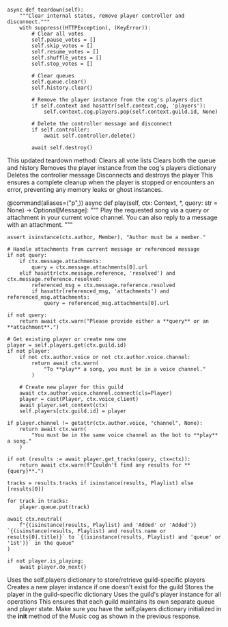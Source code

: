     async def teardown(self):
        """Clear internal states, remove player controller and disconnect."""
        with suppress((HTTPException), (KeyError)):
            # Clear all votes
            self.pause_votes = []
            self.skip_votes = []
            self.resume_votes = []
            self.shuffle_votes = []
            self.stop_votes = []
            
            # Clear queues
            self.queue.clear()
            self.history.clear()
            
            # Remove the player instance from the cog's players dict
            if self.context and hasattr(self.context.cog, 'players'):
                self.context.cog.players.pop(self.context.guild.id, None)
            
            # Delete the controller message and disconnect
            if self.controller:
                await self.controller.delete()
            
            await self.destroy()


This updated teardown method:
Clears all vote lists
Clears both the queue and history
Removes the player instance from the cog's players dictionary
Deletes the controller message
Disconnects and destroys the player
This ensures a complete cleanup when the player is stopped or encounters an error, preventing any memory leaks or ghost instances.






@command(aliases=("p",))
async def play(self, ctx: Context, *, query: str = None) -> Optional[Message]:
    """
    Play the requested song via a query or attachment in your current voice channel.
    You can also reply to a message with an attachment.
    """
    
    assert isinstance(ctx.author, Member), "Author must be a member."

    # Handle attachments from current message or referenced message
    if not query:
        if ctx.message.attachments:
            query = ctx.message.attachments[0].url
        elif hasattr(ctx.message.reference, 'resolved') and ctx.message.reference.resolved:
            referenced_msg = ctx.message.reference.resolved
            if hasattr(referenced_msg, 'attachments') and referenced_msg.attachments:
                query = referenced_msg.attachments[0].url

    if not query:
        return await ctx.warn("Please provide either a **query** or an **attachment**.")

    # Get existing player or create new one
    player = self.players.get(ctx.guild.id)
    if not player:
        if not ctx.author.voice or not ctx.author.voice.channel:
            return await ctx.warn(
                "To **play** a song, you must be in a voice channel."
            )

        # Create new player for this guild
        await ctx.author.voice.channel.connect(cls=Player)
        player = cast(Player, ctx.voice_client)
        await player.set_context(ctx)
        self.players[ctx.guild.id] = player

    if player.channel != getattr(ctx.author.voice, "channel", None):
        return await ctx.warn(
            "You must be in the same voice channel as the bot to **play** a song."
        )

    if not (results := await player.get_tracks(query, ctx=ctx)):
        return await ctx.warn(f"Couldn't find any results for **{query}**.")

    tracks = results.tracks if isinstance(results, Playlist) else [results[0]]

    for track in tracks:
        player.queue.put(track)

    await ctx.neutral(
        f"{(isinstance(results, Playlist) and 'Added' or 'Added')} `{(isinstance(results, Playlist) and results.name or results[0].title)}` to `{(isinstance(results, Playlist) and 'queue' or '1st')}` in the queue"
    )

    if not player.is_playing:
        await player.do_next()



Uses the self.players dictionary to store/retrieve guild-specific players
Creates a new player instance if one doesn't exist for the guild
Stores the player in the guild-specific dictionary
Uses the guild's player instance for all operations
This ensures that each guild maintains its own separate queue and player state. Make sure you have the self.players dictionary initialized in the __init__ method of the Music cog as shown in the previous response.